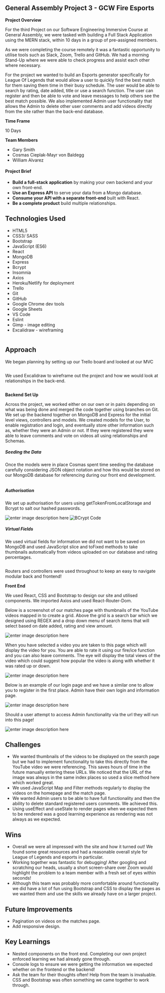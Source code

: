 ## General Assembly Project 3 - GCW Fire Esports

**Project Overview**

For the third Project on our Software Engineering Immersive Course at General Assembly, we were tasked with building a Full Stack Application using the MERN stack, within 10 days in a group of pre-assigned members.

As we were completing the course remotely it was a fantastic opportunity to utilise tools such as Slack, Zoom, Trello and GitHub. We had a morning Stand-Up where we were able to check progress and assist each other where necessary.

For the project we wanted to build an Esports generator specifically for League Of Legends that would allow a user to quickly find the best match for them saving them time in their busy schedule. The user would be able to search by rating, date added, title or use a search function. The user can register and then be able to vote and leave messages to help others see the best match possible. We also implemented Admin user functionality that allows the Admin to delete other user comments and add videos directly from the site rather than the back-end database.


**Time Frame**

10 Days

**Team Members**

 - Gary Smith 
 - Cosmas Cieplak-Mayr von Baldegg 
 - William Alvarez

#### Project Brief

-   **Build a full-stack application**  by making your own backend and your own front-end.
-   **Use an Express API**  to serve your data from a Mongo database.
-   **Consume your API with a separate front-end**  built with React.
-   **Be a complete product**  build multiple relationships.


## Technologies Used

-   HTML5
-   CSS3/ SASS
-   Bootstrap
-   JavaScript (ES6)
-   React
-   MongoDB
-   Express
-   Bcrypt
-   Insomnia
-   Axios
-   Heroku/Netlify for deployment
-   Trello
-   Git
-   GitHub
-   Google Chrome dev tools
-   Google Sheets
-   VS Code
-   Eslint
-   Gimp - image editing
-   Excalidraw - wireframing

![<insert website screenshot here>](https://github.com/CosmasC128/Project-3/blob/development/ReadMe%20sources/Homepage.png?raw=true)

## Approach

We began planning by setting up our Trello board and looked at our MVC

![<insert trello screenshot here>](https://github.com/CosmasC128/Project-3/blob/development/ReadMe%20sources/Trello.png?raw=true)

We used Excalidraw to wireframe out the project and how we would look at relationships in the back-end.

![<insert wireframe screenshot here>](https://github.com/CosmasC128/Project-3/blob/development/ReadMe%20sources/wireframe.png?raw=true)

**Backend Set Up**

Across the project, we worked either on our own or in pairs depending on what was being done and merged the code together using branches on Git. 
We set up the backend together on MongoDB and Express for the initial level views, controllers and models.
We created models for the User, to enable registration and login, and eventually store other information such as, whether they were an Admin or not. If they were registered they were able to leave comments and vote on videos all using relationships and Schemas.



##### Seeding the Data

Once the models were in place Cosmas spent time seeding the database carefully considering JSON object notation and how this would be stored on our MongoDB database for referencing during our front end development. 

![<insert schema screenshot code>](https://github.com/CosmasC128/Project-3/blob/development/ReadMe%20sources/schema.png?raw=true)

##### Authorisation

We set up authorisation for users using getTokenFromLocalStorage and Bcrypt to salt our hashed passwords.

![enter image description here](https://github.com/CosmasC128/Project-3/blob/development/ReadMe%20sources/security.png?raw=true)
 ![BCrypt Code](https://github.com/CosmasC128/Project-3/blob/development/ReadMe%20sources/Bcrypt.png?raw=true)

##### Virtual Fields

We used virtual fields for information we did not want to be saved on MongoDB and used JavaScript slice and toFixed methods to take thumbnails automatically from videos uploaded on our database and rating percentages. 

![<insert virtual field screenshot here>](https://github.com/CosmasC128/Project-3/blob/development/ReadMe%20sources/virtualfields.png?raw=true)

Routers and controllers were used throughout to keep an easy to navigate modular back and frontend!

<insert controllers>
<insert routers>

**Front End**

We used React, CSS and Bootstrap to design our site and utilised components. We imported Axios and used React-Router-Dom. 

Below is a screenshot of our matches page with thumbnails of the YouTube videos mapped in to create a grid. Above the grid is a search bar which we designed using REGEX and a drop down menu of search items that will select based on date added, rating and view amount.

![enter image description here](https://github.com/CosmasC128/Project-3/blob/development/ReadMe%20sources/MatchSearch.png?raw=true)

When you have selected a video you are taken to this page which will display the video for you. You are able to rate it using our fire/ice function and you can also leave comments. The eye will display the total views of the video which could suggest how popular the video is along with whether it was rated up or down.

![enter image description here](https://github.com/CosmasC128/Project-3/blob/development/ReadMe%20sources/Match.png?raw=true)

Below is an example of our login page and we have a similar one to allow you to register in the first place. Admin have their own login and information page.

![enter image description here](https://github.com/CosmasC128/Project-3/blob/development/ReadMe%20sources/Login.png?raw=true)

Should a user attempt to access Admin functionality via the url they will run into this page!

![enter image description here](https://github.com/CosmasC128/Project-3/blob/development/ReadMe%20sources/NotAuthorised.png?raw=true)

## Challenges

 - We wanted thumbnails of the videos to be displayed on the search page but we had to implement functionality to take this directly from the YouTube video we were referencing. This saves hours of time in the future manually entering these URLs. We noticed that the URL of the image was always in the same index places so used a slice method here which worked great.
 - We used JavaScript Map and Filter methods regularly to display the videos on the homepage and the match page.
 - We wanted Admin users to be able to have full functionality and then the ability to delete standard registered users comments. We achieved this. 
 - Using useEffect and useState to render pages when we expected them to be rendered was a good learning experience as rendering was not always as we expected.

## Wins

-   Overall we were all impressed with the site and how it turned out! We found some great resources and had a reasonable overall style for League of Legends and esports in particular.
-   Working together was fantastic for debugging! After googling and scratching our heads, usually a short screen-share over Zoom would highlight the problem to a team member with a fresh set of eyes within seconds! 
- Although this team was probably more comfortable around functionality we did have a lot of fun using Bootstrap and CSS to display the pages as we wanted them and use the skills we already have on a larger project. 

## Future Improvements

-   Pagination on videos on the matches page.
-   Add responsive design.

## Key Learnings

- Nested components on the front end. Completing our own project enforced learning we had already gone through.
-   Console logs to ensure we were getting the information we expected whether on the frontend or the backend!
- Ask the team for their thoughts often! Help from the team is invaluable. CSS and Bootstrap was often something we came together to work through.
